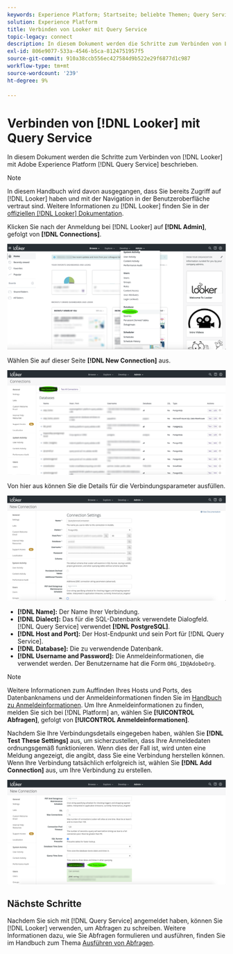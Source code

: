 ```yaml
---
keywords: Experience Platform; Startseite; beliebte Themen; Query Service; Query Service; Looker; Looker; Verbindung mit Query Service
solution: Experience Platform
title: Verbinden von Looker mit Query Service
topic-legacy: connect
description: In diesem Dokument werden die Schritte zum Verbinden von Looker mit dem Adobe Experience Platform Query Service beschrieben.
exl-id: 806e9077-533a-4546-b5ca-8124751957f5
source-git-commit: 910a38ccb556ec427584d9b522e29f6877d1c987
workflow-type: tm+mt
source-wordcount: '239'
ht-degree: 9%

---
```


# Verbinden von [!DNL Looker] mit Query Service

In diesem Dokument werden die Schritte zum Verbinden von [!DNL Looker] mit Adobe Experience Platform [!DNL Query Service] beschrieben.

>[!NOTE]
>
> In diesem Handbuch wird davon ausgegangen, dass Sie bereits Zugriff auf [!DNL Looker] haben und mit der Navigation in der Benutzeroberfläche vertraut sind. Weitere Informationen zu [!DNL Looker] finden Sie in der [offiziellen [!DNL Looker] Dokumentation](https://docs.looker.com/).

Klicken Sie nach der Anmeldung bei [!DNL Looker] auf **[!DNL Admin]**, gefolgt von **[!DNL Connections]**.

![](../images/clients/looker/click-admin-connections.png)

Wählen Sie auf dieser Seite **[!DNL New Connection]** aus.

![](../images/clients/looker/click-new-connection.png)

Von hier aus können Sie die Details für die Verbindungsparameter ausfüllen.

![](../images/clients/looker/new-connection.png)

- **[!DNL Name]:** Der Name Ihrer Verbindung.
- **[!DNL Dialect]:** Das für die SQL-Datenbank verwendete Dialogfeld. [!DNL Query Service] verwendet  **[!DNL PostgreSQL]**.
- **[!DNL Host and Port]:** Der Host-Endpunkt und sein Port für  [!DNL Query Service].
- **[!DNL Database]:** Die zu verwendende Datenbank.
- **[!DNL Username and Password]:** Die Anmeldeinformationen, die verwendet werden. Der Benutzername hat die Form `ORG_ID@AdobeOrg`.

>[!NOTE]
>
>Weitere Informationen zum Auffinden Ihres Hosts und Ports, des Datenbanknamens und der Anmeldeinformationen finden Sie im [Handbuch zu Anmeldeinformationen](../ui/credentials.md). Um Ihre Anmeldeinformationen zu finden, melden Sie sich bei [!DNL Platform] an, wählen Sie **[!UICONTROL Abfragen]**, gefolgt von **[!UICONTROL Anmeldeinformationen]**.

Nachdem Sie Ihre Verbindungsdetails eingegeben haben, wählen Sie **[!DNL Test These Settings]** aus, um sicherzustellen, dass Ihre Anmeldedaten ordnungsgemäß funktionieren. Wenn dies der Fall ist, wird unten eine Meldung angezeigt, die angibt, dass Sie eine Verbindung herstellen können. Wenn Ihre Verbindung tatsächlich erfolgreich ist, wählen Sie **[!DNL Add Connection]** aus, um Ihre Verbindung zu erstellen.

![](../images/clients/looker/click-test-connection.png)

## Nächste Schritte

Nachdem Sie sich mit [!DNL Query Service] angemeldet haben, können Sie [!DNL Looker] verwenden, um Abfragen zu schreiben. Weitere Informationen dazu, wie Sie Abfragen formulieren und ausführen, finden Sie im Handbuch zum Thema [Ausführen von Abfragen](../best-practices/writing-queries.md).
